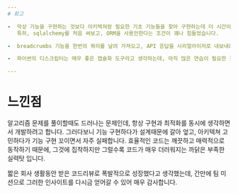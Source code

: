 ```yaml
---
# 회고

-  막상 기능을 구현하는 것보다 아키텍쳐랑 필요한 기초 기능들을 찾아 구현하는데 더 시간이 많이 걸렸습니다. 
   특히, sqlalchemy를 처음 써보고, ORM을 사용안한다는 조건이 꽤나 힘들었습니다.

-  breadcrumbs 기능을 한번의 쿼리를 날려 가져오고, API 응답을 시리얼라이저로 내보내려고 했던 전략이었는데, 테이블 릴레이션에서 애를 먹었습니다.

-  파이썬의 디스크립터는 매우 좋은 캡슐화 도구라고 생각하는데, 아직 많은 연습이 필요한 것 같습니다.

---
```


# 느낀점

알고리즘 문제를 풀이할때도 드러나는 문제인데, 항상 구현과 최적화를 동시에 생각하면서 개발하려고 합니다.
그러다보니 기능 구현하다가 설계때문에 갈아 엎고, 아키텍쳐 고민하다가 기능 구현 꼬이면서 자주 실패합니다.
효율적인 코드는 깨끗하고 매력적으로 동작하기 때문에, 그것에 집착하지만 그럴수록 코드가 매우 더러워지는 까닭은 부족한 실력탓 입니다.

짧은 회사 생활동안 받은 코드리뷰로 폭발적으로 성장했다고 생각했는데, 간만에 팀 미션으로 그러한 인사이트를 다시금 얻어갈 수 있어 매우 감사합니다.
